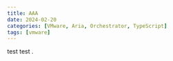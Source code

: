 ```yaml
---
title: AAA
date: 2024-02-20
categories: [VMware, Aria, Orchestrator, TypeScript]
tags: [vmware]
---
```


test test
.